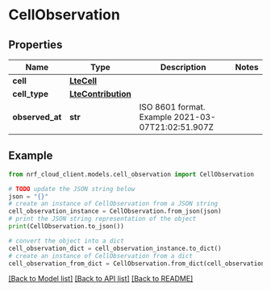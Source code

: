 # CellObservation


## Properties

Name | Type | Description | Notes
------------ | ------------- | ------------- | -------------
**cell** | [**LteCell**](LteCell.md) |  | 
**cell_type** | [**LteContribution**](LteContribution.md) |  | 
**observed_at** | **str** | ISO 8601 format. Example 2021-03-07T21:02:51.907Z | 

## Example

```python
from nrf_cloud_client.models.cell_observation import CellObservation

# TODO update the JSON string below
json = "{}"
# create an instance of CellObservation from a JSON string
cell_observation_instance = CellObservation.from_json(json)
# print the JSON string representation of the object
print(CellObservation.to_json())

# convert the object into a dict
cell_observation_dict = cell_observation_instance.to_dict()
# create an instance of CellObservation from a dict
cell_observation_from_dict = CellObservation.from_dict(cell_observation_dict)
```
[[Back to Model list]](../README.md#documentation-for-models) [[Back to API list]](../README.md#documentation-for-api-endpoints) [[Back to README]](../README.md)


